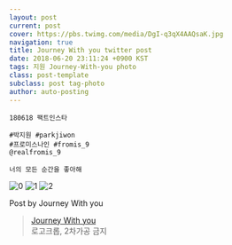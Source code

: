 ```yaml
---
layout: post
current: post
cover: https://pbs.twimg.com/media/DgI-q3qX4AAQsaK.jpg
navigation: true
title: Journey With you twitter post
date: 2018-06-20 23:11:24 +0900 KST
tags: 지원 Journey-With-you photo
class: post-template
subclass: post tag-photo
author: auto-posting
---
```


```  
180618 팩트인스타  
  
#박지원 #parkjiwon  
#프로미스나인 #fromis_9  
@realfromis_9   
  
너의 모든 순간을 좋아해  

```

![0](https://pbs.twimg.com/media/DgI-rOdXcAArGv8.jpg)
![1](https://pbs.twimg.com/media/DgI-q67WsAEftFj.jpg)
![2](https://pbs.twimg.com/media/DgI-q3qX4AAQsaK.jpg)


Post by Journey With you

> [Journey With you](https://twitter.com/19980320_j_w_)  
> 로고크롭, 2차가공 금지